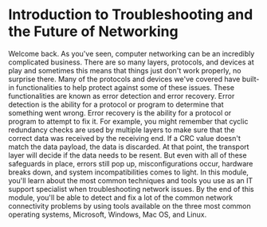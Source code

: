 # Introduction to Troubleshooting and the Future of Networking

Welcome back. As you've seen, computer networking can be an incredibly complicated business. There are so many layers, protocols, and devices at play and sometimes this means that things just don't work properly, no surprise there. Many of the protocols and devices we've covered have built-in functionalities to help protect against some of these issues. These functionalities are known as error detection and error recovery. Error detection is the ability for a protocol or program to determine that something went wrong. Error recovery is the ability for a protocol or program to attempt to fix it. For example, you might remember that cyclic redundancy checks are used by multiple layers to make sure that the correct data was received by the receiving end. If a CRC value doesn't match the data payload, the data is discarded. At that point, the transport layer will decide if the data needs to be resent. But even with all of these safeguards in place, errors still pop up, misconfigurations occur, hardware breaks down, and system incompatibilities comes to light. In this module, you'll learn about the most common techniques and tools you use as an IT support specialist when troubleshooting network issues. By the end of this module, you'll be able to detect and fix a lot of the common network connectivity problems by using tools available on the three most common operating systems, Microsoft, Windows, Mac OS, and Linux.
